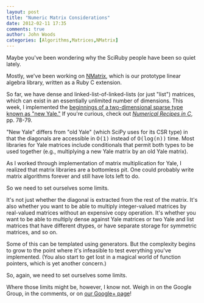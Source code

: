```yaml
---
layout: post
title: "Numeric Matrix Considerations"
date: 2012-02-11 17:35
comments: true
author: John Woods
categories: [Algorithms,Matrices,NMatrix]
---
```

Maybe you've been wondering why the SciRuby people have been so quiet lately.

Mostly, we've been working on [NMatrix](http://github.com/SciRuby/nmatrix), which is our prototype linear algebra library, written as a Ruby C extension.

So far, we have dense and linked-list-of-linked-lists (or just "list") matrices, which can exist in an essentially unlimited number of dimensions. This week, I implemented the [beginnings of a two-dimensional sparse type known as "new Yale."](https://github.com/SciRuby/nmatrix/blob/sparse/ext/nmatrix/yale.c) If you're curious, check out _[Numerical Recipes in C](http://apps.nrbook.com/c/index.html)_, pp. 78-79.

"New Yale" differs from "old Yale" (which SciPy uses for its CSR type) in that the diagonals are accessible in <tt>O(1)</tt> instead of <tt>O(log(n))</tt> time. Most libraries for Yale matrices include conditionals that permit both types to be used together (e.g., multiplying a new Yale matrix by an old Yale matrix).

As I worked through implementation of matrix multiplication for Yale, I realized that matrix libraries are a bottomless pit. One could probably write matrix algorithms forever and still have lots left to do.

So we need to set ourselves some limits.

It's not just whether the diagonal is extracted from the rest of the matrix. It's also whether you want to be able to multiply integer-valued matrices by real-valued matrices without an expensive copy operation. It's whether you want to be able to multiply dense against Yale matrices or two Yale and list matrices that have different dtypes, or have separate storage for symmetric matrices, and so on.

Some of this can be templated using generators. But the complexity begins to grow to the point where it's infeasible to test everything you've implemented. (You also start to get lost in a magical world of function pointers, which is yet another concern.)

So, again, we need to set ourselves some limits.

Where those limits might be, however, I know not. Weigh in on the Google Group, in the comments, or on [our Google+ page](https://plus.google.com/109304769076178160953/posts)!
